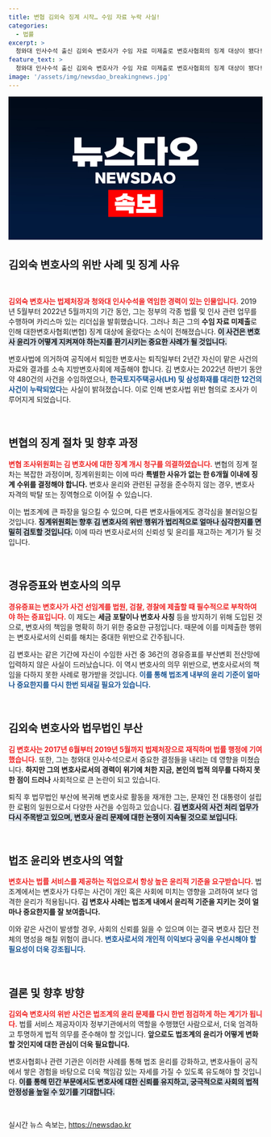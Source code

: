 ```yaml
---
title: 변협 김외숙 징계 시작… 수임 자료 누락 사실!
categories:
  - 법률
excerpt: >
  청와대 인사수석 출신 김외숙 변호사가 수임 자료 미제출로 변호사협회의 징계 대상이 됐다! 480건 사건 중 12건 누락, 경유증표도 입력하지 않아 법조계가 술렁이고 있다. 사건의 전말을 알아보자!
feature_text: >
  청와대 인사수석 출신 김외숙 변호사가 수임 자료 미제출로 변호사협회의 징계 대상이 됐다! 480건 사건 중 12건 누락, 경유증표도 입력하지 않아 법조계가 술렁이고 있다. 사건의 전말을 알아보자!
image: '/assets/img/newsdao_breakingnews.jpg'
---
```


<p><img src="/assets/img/newsdao_breakingnews.jpg" alt="flaretime 속보" /></p>

<h2 data-ke-size="size26">김외숙 변호사의 위반 사례 및 징계 사유</h2>

<p data-ke-size="size16">&nbsp;</p>

<p><b><span style="color: #ee2323;">김외숙 변호사는 법제처장과 청와대 인사수석을 역임한 경력이 있는 인물입니다.</span></b> 2019년 5월부터 2022년 5월까지의 기간 동안, 그는 정부의 각종 법률 및 인사 관련 업무를 수행하며 카리스마 있는 리더십을 발휘했습니다. 그러나 최근 그의 <b>수임 자료 미제출</b>로 인해 대한변호사협회(변협) 징계 대상에 올랐다는 소식이 전해졌습니다. <b><span style="background-color: #21538527;">이 사건은 변호사 윤리가 어떻게 지켜져야 하는지를 환기시키는 중요한 사례가 될 것입니다.</span></b> </p>

<p>변호사법에 의거하여 공직에서 퇴임한 변호사는 퇴직일부터 2년간 자신이 맡은 사건의 자료와 결과를 소속 지방변호사회에 제출해야 합니다. 김 변호사는 2022년 하반기 동안 약 480건의 사건을 수임하였으나, <b><span style="color: #1a5490;">한국토지주택공사(LH) 및 삼성화재를 대리한 12건의 사건이 누락되었다</span></b>는 사실이 밝혀졌습니다. 이로 인해 변호사법 위반 혐의로 조사가 이루어지게 되었습니다.</p>

<p data-ke-size="size16">&nbsp;</p>

<h2 data-ke-size="size26">변협의 징계 절차 및 향후 과정</h2>

<p><b><span style="color: #ee2323;">변협 조사위원회는 김 변호사에 대한 징계 개시 청구를 의결하였습니다.</span></b> 변협의 징계 절차는 복잡한 과정이며, 징계위원회는 이에 따라 <b>특별한 사유가 없는 한 6개월 이내에 징계 수위를 결정해야 합니다.</b> 변호사 윤리와 관련된 규정을 준수하지 않는 경우, 변호사 자격의 박탈 또는 징역형으로 이어질 수 있습니다. </p>

<p>이는 법조계에 큰 파장을 일으킬 수 있으며, 다른 변호사들에게도 경각심을 불러일으킬 것입니다. <b><span style="background-color: #21538527;">징계위원회는 향후 김 변호사의 위반 행위가 법리적으로 얼마나 심각한지를 면밀히 검토할 것입니다.</span></b> 이에 따라 변호사로서의 신뢰성 및 윤리를 재고하는 계기가 될 것입니다. </p>

<p data-ke-size="size16">&nbsp;</p>

<h2 data-ke-size="size26">경유증표와 변호사의 의무</h2>

<p><b><span style="color: #ee2323;">경유증표는 변호사가 사건 선임계를 법원, 검찰, 경찰에 제출할 때 필수적으로 부착하여야 하는 증표입니다.</span></b> 이 제도는 <b>세금 포탈이나 변호사 사칭</b> 등을 방지하기 위해 도입된 것으로, 변호사의 책임을 명확히 하기 위한 중요한 규정입니다. 때문에 이를 미제출한 행위는 변호사로서의 신뢰를 해치는 중대한 위반으로 간주됩니다. </p>

<p>김 변호사는 같은 기간에 자신이 수임한 사건 중 36건의 경유증표를 부산변회 전산망에 입력하지 않은 사실이 드러났습니다. 이 역시 변호사의 의무 위반으로, 변호사로서의 책임을 다하지 못한 사례로 평가받을 것입니다. <b><span style="color: #1a5490;">이를 통해 법조계 내부의 윤리 기준이 얼마나 중요한지를 다시 한번 되새길 필요가 있습니다.</span></b> </p>

<p data-ke-size="size16">&nbsp;</p>

<h2 data-ke-size="size26">김외숙 변호사와 법무법인 부산</h2>

<p><b><span style="color: #ee2323;">김 변호사는 2017년 6월부터 2019년 5월까지 법제처장으로 재직하며 법률 행정에 기여했습니다.</span></b> 또한, 그는 청와대 인사수석으로서 중요한 결정들을 내리는 데 영향을 미쳤습니다. <b>하지만 그의 변호사로서의 경력이 위기에 처한 지금, 본인의 법적 의무를 다하지 못한 점이 드러나</b> 사회적으로 큰 논란이 되고 있습니다. </p>

<p>퇴직 후 법무법인 부산에 복귀해 변호사로 활동을 재개한 그는, 문재인 전 대통령이 설립한 로펌의 일원으로서 다양한 사건을 수임하고 있습니다. <b><span style="background-color: #21538527;">김 변호사의 사건 처리 업무가 다시 주목받고 있으며, 변호사 윤리 문제에 대한 논쟁이 지속될 것으로 보입니다.</span></b> </p>

<p data-ke-size="size16">&nbsp;</p>

<h2 data-ke-size="size26">법조 윤리와 변호사의 역할</h2>

<p><b><span style="color: #ee2323;">변호사는 법률 서비스를 제공하는 직업으로서 항상 높은 윤리적 기준을 요구받습니다.</span></b> 법조계에서는 변호사가 다루는 사건이 개인 혹은 사회에 미치는 영향을 고려하여 보다 엄격한 윤리가 적용됩니다. <b>김 변호사 사례는 법조계 내에서 윤리적 기준을 지키는 것이 얼마나 중요한지를 잘 보여줍니다.</b> </p>

<p>이와 같은 사건이 발생할 경우, 사회의 신뢰를 잃을 수 있으며 이는 결국 변호사 집단 전체의 명성을 해칠 위험이 큽니다. <b><span style="color: #1a5490;">변호사로서의 개인적 이익보다 공익을 우선시해야 할 필요성이 더욱 강조됩니다.</span></b> </p>

<p data-ke-size="size16">&nbsp;</p>

<h2 data-ke-size="size26">결론 및 향후 방향</h2>

<p><b><span style="color: #ee2323;">김외숙 변호사의 위반 사건은 법조계의 윤리 문제를 다시 한번 점검하게 하는 계기가 됩니다.</span></b> 법률 서비스 제공자이자 정부기관에서의 역할을 수행했던 사람으로서, 더욱 엄격하고 투명하게 법적 의무를 준수해야 할 것입니다. <b>앞으로도 법조계의 윤리가 어떻게 변화할 것인지에 대한 관심이 더욱 필요합니다.</b> </p>

<p>변호사협회나 관련 기관은 이러한 사례를 통해 법조 윤리를 강화하고, 변호사들이 공직에서 쌓은 경험을 바탕으로 더욱 책임감 있는 자세를 가질 수 있도록 유도해야 할 것입니다. <b><span style="background-color: #21538527;">이를 통해 민간 부문에서도 변호사에 대한 신뢰를 유지하고, 궁극적으로 사회의 법적 안정성을 높일 수 있기를 기대합니다.</span></b> </p>

<p data-ke-size="size16">&nbsp;</p>
실시간 뉴스 속보는, <a href="https://newsdao.kr" rel="dofollow">https://newsdao.kr</a>


